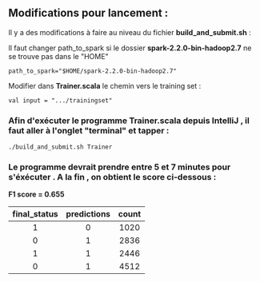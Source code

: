 ## Modifications pour lancement :

Il y a des modifications à faire au niveau du fichier **build_and_submit.sh** :

Il faut changer path_to_spark si le dossier **spark-2.2.0-bin-hadoop2.7**  ne se trouve pas dans le "HOME"
```
path_to_spark="$HOME/spark-2.2.0-bin-hadoop2.7"
```

Modifier dans **Trainer.scala** le chemin vers le training set :

```
val input = ".../trainingset"
```


### Afin d'exécuter le programme Trainer.scala depuis IntelliJ , il faut aller à l'onglet "terminal" et tapper : 

```
./build_and_submit.sh Trainer
```

### Le programme devrait prendre entre 5 et 7 minutes pour s'éxécuter . A la fin , on obtient le score ci-dessous : 

**F1 score = 0.655**


| final_status | predictions | count |
|:---------:|:-----------:|:-------:|
| 1         | 0           |   1020  |
| 0         | 1           |   2836  |
| 1         | 1           |   2446  |
| 0         | 1           |   4512  |
